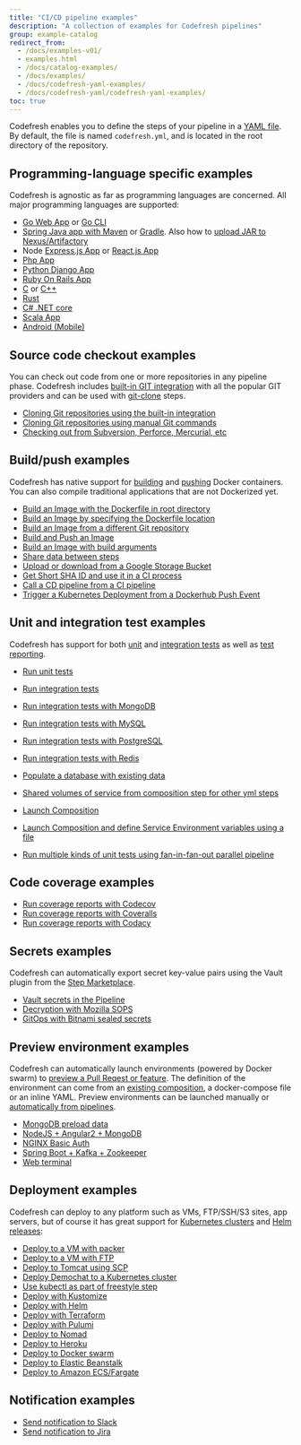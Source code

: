 ```yaml
---
title: "CI/CD pipeline examples"
description: "A collection of examples for Codefresh pipelines"
group: example-catalog
redirect_from:
  - /docs/examples-v01/
  - examples.html
  - /docs/catalog-examples/
  - /docs/examples/
  - /docs/codefresh-yaml-examples/  
  - /docs/codefresh-yaml/codefresh-yaml-examples/
toc: true
---
```

Codefresh enables you to define the steps of your pipeline in a [YAML file]({{site.baseurl}}/docs/pipelines/what-is-the-codefresh-yaml/). By default, the file is named `codefresh.yml`, and is located in the root directory of the repository.

## Programming-language specific examples

Codefresh is agnostic as far as programming languages are concerned. All major programming languages are supported:

- [Go Web App]({{site.baseurl}}/docs/example-catalog/golang/golang-hello-world/) or [Go CLI]({{site.baseurl}}/docs/example-catalog/golang/goreleaser) 
- [Spring Java app with Maven]({{site.baseurl}}/docs/example-catalog/java/spring-boot-2/) or [Gradle]({{site.baseurl}}/docs/example-catalog/java/gradle/). Also how to [upload JAR to Nexus/Artifactory]({{site.baseurl}}/docs/example-catalog/java/publish-jar/) 
- Node [Express.js App]({{site.baseurl}}/docs/example-catalog/nodejs/lets-chat/) or [React.js App]({{site.baseurl}}/docs/example-catalog/nodejs/react/)
- [Php App]({{site.baseurl}}/docs/example-catalog/php)
- [Python Django App]({{site.baseurl}}/docs/example-catalog/python/django/)
- [Ruby On Rails App]({{site.baseurl}}/docs/example-catalog/ruby/)
- [C]({{site.baseurl}}/docs/example-catalog/cc/c-make/) or [C++]({{site.baseurl}}/docs/example-catalog/cc/cpp-cmake)
- [Rust]({{site.baseurl}}/docs/example-catalog/rust/) 
- [C# .NET core]({{site.baseurl}}/docs/example-catalog/dotnet/)
- [Scala App]({{site.baseurl}}/docs/example-catalog/scala/scala-hello-world/)
- [Android (Mobile)]({{site.baseurl}}/docs/example-catalog/mobile/android/)

## Source code checkout examples

You can check out code from one or more repositories in any pipeline phase. Codefresh includes [built-in GIT integration]({{site.baseurl}}/docs/integrations/git-providers/) with all the popular GIT providers and can be used with [git-clone]({{site.baseurl}}/docs/codefresh-yaml/steps/git-clone/) steps.

- [Cloning Git repositories using the built-in integration]({{site.baseurl}}/docs/example-catalog/git-checkout/)
- [Cloning Git repositories using manual Git commands]({{site.baseurl}}/docs/example-catalog/git-checkout-custom/)
- [Checking out from Subversion, Perforce, Mercurial, etc ]({{site.baseurl}}/docs/example-catalog/non-git-checkout/)

## Build/push examples

Codefresh has native support for [building]({{site.baseurl}}/docs/pipelines/steps/build/) and [pushing]({{site.baseurl}}/docs/pipelines/steps/push/) Docker containers.  
You can also compile traditional applications that are not Dockerized yet.

- [Build an Image with the Dockerfile in root directory]({{site.baseurl}}/docs/example-catalog/build-an-image-dockerfile-in-root-directory/)
- [Build an Image by specifying the Dockerfile location]({{site.baseurl}}/docs/example-catalog/build-an-image-specify-dockerfile-location)
- [Build an Image from a different Git repository]({{site.baseurl}}/docs/example-catalog/build-an-image-from-a-different-git-repository)
- [Build and Push an Image]({{site.baseurl}}/docs/example-catalog/build-and-push-an-image)
- [Build an Image with build arguments]({{site.baseurl}}/docs/example-catalog/build-an-image-with-build-arguments)
- [Share data between steps]({{site.baseurl}}/docs/example-catalog/shared-volumes-between-builds)
- [Upload or download from a Google Storage Bucket]({{site.baseurl}}/docs/example-catalog/uploading-or-downloading-from-gs/)
- [Get Short SHA ID and use it in a CI process]({{site.baseurl}}/docs/example-catalog/get-short-sha-id-and-use-it-in-a-ci-process)
- [Call a CD pipeline from a CI pipeline]({{site.baseurl}}/docs/example-catalog/call-child-pipelines)
- [Trigger a Kubernetes Deployment from a Dockerhub Push Event]({{site.baseurl}}/docs/example-catalog/trigger-a-k8s-deployment-from-docker-registry/)

## Unit and integration test examples

Codefresh has support for both [unit]({{site.baseurl}}/docs/testing/unit-tests/) and [integration tests]({{site.baseurl}}/docs/testing/integration-tests/) as well as [test reporting]({{site.baseurl}}/docs/testing/test-reports/).

- [Run unit tests]({{site.baseurl}}/docs/example-catalog/run-unit-tests) 
- [Run integration tests]({{site.baseurl}}/docs/example-catalog/run-integration-tests/) 
- [Run integration tests with MongoDB]({{site.baseurl}}/docs/example-catalog/integration-tests-with-mongo/) 
- [Run integration tests with MySQL]({{site.baseurl}}/docs/example-catalog/integration-tests-with-mysql/) 
- [Run integration tests with PostgreSQL]({{site.baseurl}}/docs/example-catalog/integration-tests-with-postgres/) 
- [Run integration tests with Redis]({{site.baseurl}}/docs/example-catalog/integration-tests-with-redis/) 
- [Populate a database with existing data]({{site.baseurl}}/docs/example-catalog/populate-a-database-with-existing-data) 

- [Shared volumes of service from composition step for other yml steps]({{site.baseurl}}/docs/example-catalog/shared-volumes-of-service-from-composition-step-for-other-yml-steps)
- [Launch Composition]({{site.baseurl}}/docs/example-catalog/launch-composition) 
- [Launch Composition and define Service Environment variables using a file]({{site.baseurl}}/docs/example-catalog/launching-a-composition-and-defining-a-service-environment-variables-using-a-file) 
- [Run multiple kinds of unit tests using fan-in-fan-out parallel pipeline]({{site.baseurl}}/docs/example-catalog/fan-in-fan-out) 

## Code coverage examples

- [Run coverage reports with Codecov]({{site.baseurl}}/docs/example-catalog/codecov-testing) 
- [Run coverage reports with Coveralls]({{site.baseurl}}/docs/example-catalog/coveralls-testing) 
- [Run coverage reports with Codacy]({{site.baseurl}}/docs/example-catalog/codacy-testing) 

## Secrets examples

Codefresh can automatically export secret key-value pairs using the Vault plugin from the [Step Marketplace](https://codefresh.io/steps/step/vault).

- [Vault secrets in the Pipeline]({{site.baseurl}}/docs/example-catalog/vault-secrets-in-the-pipeline)
- [Decryption with Mozilla SOPS]({{site.baseurl}}/docs/example-catalog/decryption-with-mozilla-sops)
- [GitOps with Bitnami sealed secrets]({{site.baseurl}}/docs/example-catalog/gitops-secrets)

## Preview environment examples

Codefresh can automatically launch environments (powered by Docker swarm) to [preview a Pull Reqest or feature]({{site.baseurl}}/docs/getting-started/on-demand-environments/). The definition of the environment can come from an [existing composition]({{site.baseurl}}/docs/testing/create-composition/), a docker-compose file or an inline YAML. Preview environments can be launched manually or [automatically from pipelines]({{site.baseurl}}/docs/pipelines/steps/launch-composition/).

- [MongoDB preload data]({{site.baseurl}}/docs/example-catalog/import-data-to-mongodb/) 
- [NodeJS + Angular2 + MongoDB]({{site.baseurl}}/docs/example-catalog/nodejs-angular2-mongodb/) 
- [NGINX Basic Auth]({{site.baseurl}}/docs/example-catalog/secure-a-docker-container-using-http-basic-auth/)
- [Spring Boot + Kafka + Zookeeper]({{site.baseurl}}/docs/example-catalog/spring-boot-kafka-zookeeper/)
- [Web terminal]({{site.baseurl}}/docs/example-catalog/web-terminal/)

## Deployment examples

Codefresh can deploy to any platform such as VMs, FTP/SSH/S3 sites, app servers, but of course it has great support for [Kubernetes clusters]({{site.baseurl}}/docs/deploy-to-kubernetes/deployment-options-to-kubernetes/) and [Helm releases]({{site.baseurl}}/docs/new-helm/helm-releases-management/):

- [Deploy to a VM with packer]({{site.baseurl}}/docs/example-catalog/packer-gcloud/) 
- [Deploy to a VM with FTP]({{site.baseurl}}/docs/example-catalog/transferring-php-ftp)
- [Deploy to Tomcat using SCP]({{site.baseurl}}/docs/example-catalog/deploy-to-tomcat-via-scp)
- [Deploy Demochat to a Kubernetes cluster]({{site.baseurl}}/docs/deploy-to-kubernetes/codefresh-kubernetes-integration-demochat-example/) 
- [Use kubectl as part of freestyle step]({{site.baseurl}}/docs/example-catalog/use-kubectl-as-part-of-freestyle-step) 
- [Deploy with Kustomize]({{site.baseurl}}/docs/example-catalog/deploy-with-kustomize)
- [Deploy with Helm]({{site.baseurl}}/docs/example-catalog/helm) 
- [Deploy with Terraform]({{site.baseurl}}/docs/example-catalog/terraform) 
- [Deploy with Pulumi]({{site.baseurl}}/docs/example-catalog/pulumi) 
- [Deploy to Nomad]({{site.baseurl}}/docs/example-catalog/nomad)
- [Deploy to Heroku]({{site.baseurl}}/docs/example-catalog/deploy-to-heroku/)
- [Deploy to Docker swarm]({{site.baseurl}}/docs/example-catalog/docker-swarm/)
- [Deploy to Elastic Beanstalk]({{site.baseurl}}/docs/example-catalog/elastic-beanstalk/)
- [Deploy to Amazon ECS/Fargate]({{site.baseurl}}/docs/example-catalog/amazon-ecs/)

## Notification examples

- [Send notification to Slack]({{site.baseurl}}/docs/example-catalog/sending-the-notification-to-slack)
- [Send notification to Jira]({{site.baseurl}}/docs/example-catalog/sending-the-notification-to-jira)
